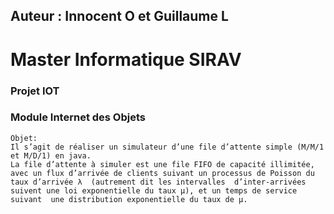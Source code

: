 ## Auteur : Innocent O et Guillaume L
# Master Informatique SIRAV

### Projet IOT
### Module Internet des Objets 

````
Objet:
Il s’agit de réaliser un simulateur d’une file d’attente simple (M/M/1 et M/D/1) en java.
La file d’attente à simuler est une file FIFO de capacité illimitée, avec un flux d’arrivée de clients suivant un processus de Poisson du taux d’arrivée λ  (autrement dit les intervalles  d’inter-arrivées suivent une loi exponentielle du taux µ), et un temps de service suivant  une distribution exponentielle du taux de µ.
````
